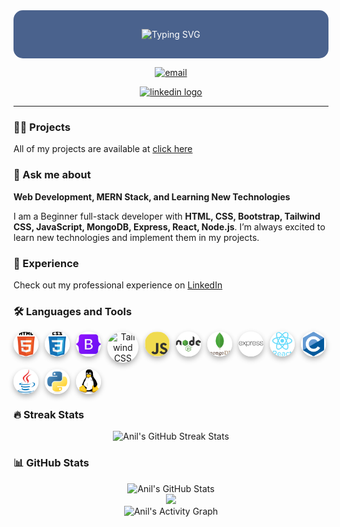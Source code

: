 <div align="center" style="background: rgba(30, 60, 114, 0.8); padding: 30px; border-radius: 15px; color: #ffffff;">
  <img src="https://readme-typing-svg.demolab.com?font=Fira+Code&pause=1000&width=600&lines=Hi+👋,+I'm+Anil+Yadav;MERN+DEV+%7C+Lifelong+Learner&center=true&size=30" alt="Typing SVG" />
</div>

<p align="center">
  <a href="mailto:rebelanil885@gmail.com">
    <img src="https://img.shields.io/badge/Email-Contact%20Me-EA4335?style=for-the-badge&logo=gmail&logoColor=white" alt="email"/>
  </a>
</p>

<div align="center">
  <a href="https://www.linkedin.com/in/anil-yadav-8b1361282?utm_source=share&utm_campaign=share_via&utm_content=profile&utm_medium=android_app" target="_blank">
    <img src="https://cdn.jsdelivr.net/gh/devicons/devicon/icons/linkedin/linkedin-original.svg" height="30" width="40" alt="linkedin logo" />
  </a>
</div>

---

### 👨‍💻 Projects

All of my projects are available at [click here](https://github.com/anilyadav45?tab=repositories)

### 💬 Ask me about

**Web Development, MERN Stack, and Learning New Technologies**

I am a Beginner full-stack developer with **HTML, CSS, Bootstrap, Tailwind CSS, JavaScript, MongoDB, Express, React, Node.js**. I’m always excited to learn new technologies and implement them in my projects.

### 📄 Experience

Check out my professional experience on [LinkedIn](https://www.linkedin.com/in/anil-yadav-8b1361282?utm_source=share&utm_campaign=share_via&utm_content=profile&utm_medium=android_app)

### 🛠️ Languages and Tools

<div align="center" style="display: flex; flex-wrap: wrap; gap: 10px;">
  <img src="https://raw.githubusercontent.com/devicons/devicon/master/icons/html5/html5-original-wordmark.svg" alt="HTML5" width="40" height="40" style="border-radius: 50%; box-shadow: 0px 4px 8px rgba(0, 0, 0, 0.3);" title="HTML5"/>
  <img src="https://raw.githubusercontent.com/devicons/devicon/master/icons/css3/css3-original-wordmark.svg" alt="CSS3" width="40" height="40" style="border-radius: 50%; box-shadow: 0px 4px 8px rgba(0, 0, 0, 0.3);" title="CSS3"/>
  <img src="https://raw.githubusercontent.com/devicons/devicon/master/icons/bootstrap/bootstrap-original.svg" alt="Bootstrap" width="40" height="40" style="border-radius: 50%; box-shadow: 0px 4px 8px rgba(0, 0, 0, 0.3);" title="Bootstrap"/>
  <img src="https://api.iconify.design/logos/tailwindcss.svg" alt="Tailwind CSS" width="50" height="50" style="border-radius: 50%; box-shadow: 0px 4px 8px rgba(0, 0, 0, 0.3);" title="Tailwind CSS"/>
  <img src="https://raw.githubusercontent.com/devicons/devicon/master/icons/javascript/javascript-original.svg" alt="JavaScript" width="40" height="40" style="border-radius: 50%; box-shadow: 0px 4px 8px rgba(0, 0, 0, 0.3);" title="JavaScript"/>
  <img src="https://raw.githubusercontent.com/devicons/devicon/master/icons/nodejs/nodejs-original-wordmark.svg" alt="Node.js" width="40" height="40" style="border-radius: 50%; box-shadow: 0px 4px 8px rgba(0, 0, 0, 0.3);" title="Node.js"/>
  <img src="https://raw.githubusercontent.com/devicons/devicon/master/icons/mongodb/mongodb-original-wordmark.svg" alt="MongoDB" width="40" height="40" style="border-radius: 50%; box-shadow: 0px 4px 8px rgba(0, 0, 0, 0.3);" title="MongoDB"/>
  <img src="https://raw.githubusercontent.com/devicons/devicon/master/icons/express/express-original-wordmark.svg" alt="Express" width="40" height="40" style="border-radius: 50%; box-shadow: 0px 4px 8px rgba(0, 0, 0, 0.3);" title="Express"/>
  <img src="https://raw.githubusercontent.com/devicons/devicon/master/icons/react/react-original-wordmark.svg" alt="React" width="40" height="40" style="border-radius: 50%; box-shadow: 0px 4px 8px rgba(0, 0, 0, 0.3);" title="React"/>
  <img src="https://raw.githubusercontent.com/devicons/devicon/master/icons/c/c-original.svg" alt="C" width="40" height="40" style="border-radius: 50%; box-shadow: 0px 4px 8px rgba(0, 0, 0, 0.3);" title="C"/>
  <img src="https://raw.githubusercontent.com/devicons/devicon/master/icons/java/java-original.svg" alt="Java" width="40" height="40" style="border-radius: 50%; box-shadow: 0px 4px 8px rgba(0, 0, 0, 0.3);" title="Java"/>
  <img src="https://raw.githubusercontent.com/devicons/devicon/master/icons/python/python-original.svg" alt="Python" width="40" height="40" style="border-radius: 50%; box-shadow: 0px 4px 8px rgba(0, 0, 0, 0.3);" title="Python"/>
  <img src="https://raw.githubusercontent.com/devicons/devicon/master/icons/linux/linux-original.svg" alt="Linux" width="40" height="40" style="border-radius: 50%; box-shadow: 0px 4px 8px rgba(0, 0, 0, 0.3);" title="Linux"/>
</div>

### 🔥 Streak Stats
<div align="center">
  <img src="https://streak-stats.demolab.com/?user=anilyadav45&theme=dark&background=rgba(30, 60, 114, 0.8)&border=orange&stroke=blue&ring=red" alt="Anil's GitHub Streak Stats" />

</div>

### 📊 GitHub Stats
<div align="center">
  <img src="https://github-readme-stats-sigma-five.vercel.app/api?username=anilyadav45&show_icons=true&theme=dark" alt="Anil's GitHub Stats" />
</div>

<div align="center">
  <img src="https://raw.githubusercontent.com/Raymo111/Raymo111/master/animation.gif" width="50%">
</div>

<div align="center">
  <img src="https://activity-graph.herokuapp.com/graph?username=anilyadav45&theme=react-dark" alt="Anil's Activity Graph" />
</div>
